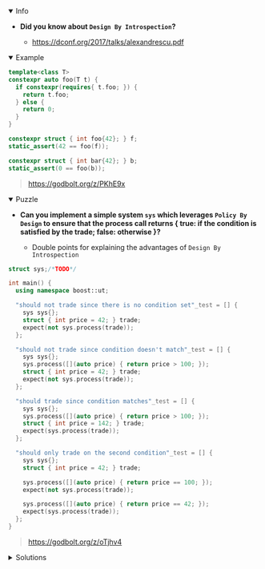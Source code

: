 <details open><summary>Info</summary><p>

* **Did you know about `Design By Introspection`?**

  * https://dconf.org/2017/talks/alexandrescu.pdf

</p></details><details open><summary>Example</summary><p>

```cpp
template<class T>
constexpr auto foo(T t) {
  if constexpr(requires{ t.foo; }) {
    return t.foo;
  } else {
    return 0;
  }
}

constexpr struct { int foo{42}; } f;
static_assert(42 == foo(f));

constexpr struct { int bar{42}; } b;
static_assert(0 == foo(b));
```

> https://godbolt.org/z/PKhE9x

</p></details><details open><summary>Puzzle</summary><p>

* **Can you implement a simple system `sys` which leverages `Policy By Design` to ensure that the process call returns { true: if the condition is satisfied by the trade; false: otherwise }?**

  * Double points for explaining the advantages of `Design By Introspection`

```cpp
struct sys;/*TODO*/

int main() {
  using namespace boost::ut;

  "should not trade since there is no condition set"_test = [] {
    sys sys{};
    struct { int price = 42; } trade;
    expect(not sys.process(trade));
  };

  "should not trade since condition doesn't match"_test = [] {
    sys sys{};
    sys.process([](auto price) { return price > 100; });
    struct { int price = 42; } trade;
    expect(not sys.process(trade));
  };

  "should trade since condition matches"_test = [] {
    sys sys{};
    sys.process([](auto price) { return price > 100; });
    struct { int price = 142; } trade;
    expect(sys.process(trade));
  };

  "should only trade on the second condition"_test = [] {
    sys sys{};
    struct { int price = 42; } trade;

    sys.process([](auto price) { return price == 100; });
    expect(not sys.process(trade));

    sys.process([](auto price) { return price == 42; });
    expect(sys.process(trade));
  };
}
```

> https://godbolt.org/z/oTjhv4

</p></details><details><summary>Solutions</summary><p>

</p></details>
